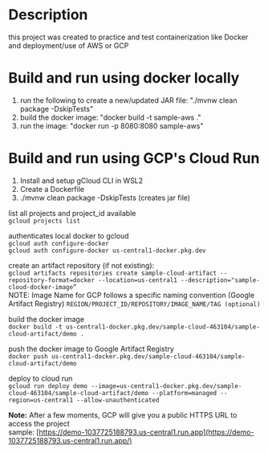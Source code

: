 # Description
this project was created to practice and test containerization like Docker and deployment/use of AWS or GCP

# Build and run using docker locally
1. run the following to create a new/updated JAR file: "./mvnw clean package -DskipTests"
2. build the docker image: "docker build -t sample-aws ."
3. run the image: "docker run -p 8080:8080 sample-aws"

# Build and run using GCP's Cloud Run
1. Install and setup gCloud CLI in WSL2
2. Create a Dockerfile
3. ./mvnw clean package -DskipTests (creates jar file)

list all projects and project_id available  
```gcloud projects list```

authenticates local docker to gcloud  
```gcloud auth configure-docker```  
```gcloud auth configure-docker us-central1-docker.pkg.dev```

create an artifact repository (if not existing):  
```gcloud artifacts repositories create sample-cloud-artifact --repository-format=docker --location=us-central1 --description="sample-cloud-docker-image”```  
NOTE: Image Name for GCP follows a specific naming convention (Google Artifact Registry)
```REGION/PROJECT_ID/REPOSITORY/IMAGE_NAME/TAG (optional)```  

build the docker image  
```docker build -t us-central1-docker.pkg.dev/sample-cloud-463104/sample-cloud-artifact/demo .```  

push the docker image to Google Artifact Registry  
```docker push us-central1-docker.pkg.dev/sample-cloud-463104/sample-cloud-artifact/demo```  

deploy to cloud run  
```gcloud run deploy demo --image=us-central1-docker.pkg.dev/sample-cloud-463104/sample-cloud-artifact/demo --platform=managed --region=us-central1 --allow-unauthenticated```  

**Note:** After a few moments, GCP will give you a public HTTPS URL to access the project  
sample: [https://demo-1037725188793.us-central1.run.app](https://demo-1037725188793.us-central1.run.app/)